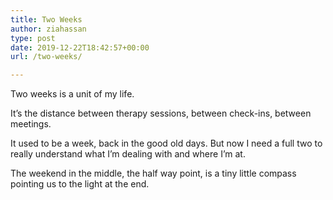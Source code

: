 ```yaml
---
title: Two Weeks
author: ziahassan
type: post
date: 2019-12-22T18:42:57+00:00
url: /two-weeks/

---
```

Two weeks is a unit of my life.

It’s the distance between therapy sessions, between check-ins, between meetings. 

It used to be a week, back in the good old days. But now I need a full two to really understand what I’m dealing with and where I’m at.

The weekend in the middle, the half way point, is a tiny little compass pointing us to the light at the end.